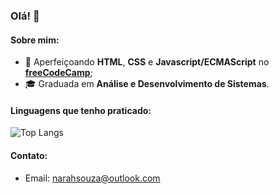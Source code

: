 ### Olá! 👋

#### Sobre mim:

- 🌱 Aperfeiçoando **HTML**, **CSS** e **Javascript/ECMAScript** no **[freeCodeCamp](https://www.freecodecamp.org/portuguese/narahsouza)**;
- 🎓 Graduada em **Análise e Desenvolvimento de Sistemas**.

#### Linguagens que tenho praticado:
![Top Langs](https://github-readme-stats.vercel.app/api/top-langs/?username=narahsouza&layout=compact)

#### Contato:

- Email: [narahsouza@outlook.com](mailto:narahsouza@outlook.com)
